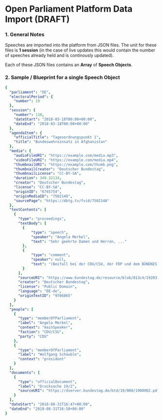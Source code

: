 # Open Parliament Platform Data Import (DRAFT)

### 1. General Notes

Speeches are imported into the platform from JSON files. The unit for these files is **1 session** (in the case of live updates this would contain the number of speeches already held and is continously updated). 

Each of these JSON files contains an **Array** of **Speech Objects**.

### 2. Sample / Blueprint for a single Speech Object 

```yaml
{
  "parliament": "DE",
  "electoralPeriod": {
    "number": 19
  },
  "session": {
    "number": 110,
    "dateStart": "2018-03-18T00:00+00:00",
    "dateEnd": "2018-03-18T00:00+00:00"
  },
  "agendaItem": {
    "officialTitle": "Tagesordnungspunkt 1",
    "title": "Bundeswehreinsatz in Afghanistan"
  },
  "media": {
    "audioFileURI": "https://example.com/media.mp3",
    "videoFileURI": "https://example.com/media.mp4",
    "thumbnailURI": "https://example.com/thumb.png",
    "thumbnailCreator": "Deutscher Bundestag",
    "thumbnailLicense": "CC-BY-SA",
    "duration": 340.32134,
    "creator": "Deutscher Bundestag",
    "license": "CC-BY-SA",
    "originID": "6745754",
    "originMediaID": "7502148",
    "sourcePage": "https://dbtg.tv/fvid/7502148"
  },
  "textContents": [
    {
      "type": "proceedings",
      "textBody": [
        {
            "type": "speech",
            "speaker": "Angela Merkel",
            "text": "Sehr geehrte Damen und Herren, ..."
        },
        {
            "type": "comment",
            "speaker": null,
            "text": "(Beifall bei der CDU/CSU, der FDP und dem BÜNDNIS 90/DIE GRÜNEN sowie bei Abgeordneten der SPD und der AfD)"
        }
      ],
      "sourceURI": "https://www.bundestag.de/resource/blob/813c4/19203-data.xml",
      "creator": "Deutscher Bundestag",
      "license": "Public Domain",
      "language": "DE-de",
      "originTextID": "9786865"
    }
  ],
  "people": [
    {
      "type": "memberOfParliament",
      "label": "Angela Merkel",
      "context": "mainSpeaker",
      "faction": "CDU/CSU",
      "party": "CDU"
    },
    {
      "type": "memberOfParliament",
      "label": "Wolfgang Schäuble",
      "context": "president"
    }
  ],
  "documents": [
    {
      "type": "officialDocument",
      "label": "Drucksache 19/2",
      "sourceURI": "https://dserver.bundestag.de/btd/19/000/1900002.pdf"
    }
  ],
  "dateStart": "2018-08-31T16:47+00:00",
  "dateEnd": "2018-08-31T16:58+00:00"
}
```

